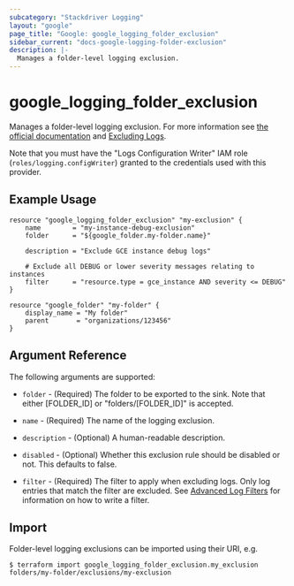 ```yaml
---
subcategory: "Stackdriver Logging"
layout: "google"
page_title: "Google: google_logging_folder_exclusion"
sidebar_current: "docs-google-logging-folder-exclusion"
description: |-
  Manages a folder-level logging exclusion.
---
```


# google\_logging\_folder\_exclusion

Manages a folder-level logging exclusion. For more information see
[the official documentation](https://cloud.google.com/logging/docs/) and
[Excluding Logs](https://cloud.google.com/logging/docs/exclusions).

Note that you must have the "Logs Configuration Writer" IAM role (`roles/logging.configWriter`)
granted to the credentials used with this provider.

## Example Usage

```hcl
resource "google_logging_folder_exclusion" "my-exclusion" {
    name        = "my-instance-debug-exclusion"
    folder      = "${google_folder.my-folder.name}"

    description = "Exclude GCE instance debug logs"

    # Exclude all DEBUG or lower severity messages relating to instances
    filter      = "resource.type = gce_instance AND severity <= DEBUG"
}

resource "google_folder" "my-folder" {
    display_name = "My folder"
    parent       = "organizations/123456"
}
```

## Argument Reference

The following arguments are supported:

* `folder` - (Required) The folder to be exported to the sink. Note that either [FOLDER_ID] or "folders/[FOLDER_ID]" is
    accepted.

* `name` - (Required) The name of the logging exclusion.

* `description` - (Optional) A human-readable description.

* `disabled` - (Optional) Whether this exclusion rule should be disabled or not. This defaults to
    false.

* `filter` - (Required) The filter to apply when excluding logs. Only log entries that match the filter are excluded.
    See [Advanced Log Filters](https://cloud.google.com/logging/docs/view/advanced-filters) for information on how to
    write a filter.

## Import

Folder-level logging exclusions can be imported using their URI, e.g.

```
$ terraform import google_logging_folder_exclusion.my_exclusion folders/my-folder/exclusions/my-exclusion
```
